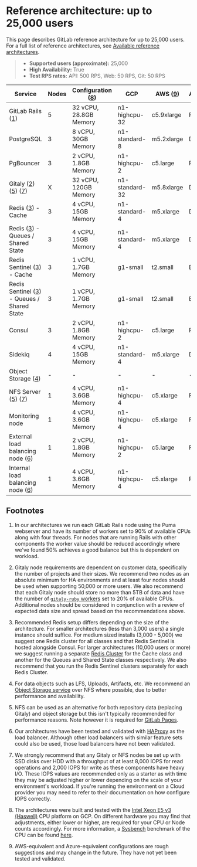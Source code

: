 # Reference architecture: up to 25,000 users

This page describes GitLab reference architecture for up to 25,000 users.
For a full list of reference architectures, see
[Available reference architectures](index.md#available-reference-architectures).

> - **Supported users (approximate):** 25,000
> - **High Availability:** True
> - **Test RPS rates:** API: 500 RPS, Web: 50 RPS, Git: 50 RPS

| Service                                                      | Nodes | Configuration ([8](#footnotes)) | GCP            | AWS ([9](#footnotes)) | Azure([9](#footnotes)) |
|--------------------------------------------------------------|-------|---------------------------------|----------------|-----------------------|------------------------|
| GitLab Rails ([1](#footnotes))                               | 5     | 32 vCPU, 28.8GB Memory          | n1-highcpu-32  | c5.9xlarge            | F32s v2        |
| PostgreSQL                                                   | 3     | 8 vCPU, 30GB Memory             | n1-standard-8  | m5.2xlarge            | D8s v3         |
| PgBouncer                                                    | 3     | 2 vCPU, 1.8GB Memory            | n1-highcpu-2   | c5.large              | F2s v2         |
| Gitaly ([2](#footnotes)) ([5](#footnotes)) ([7](#footnotes)) | X     | 32 vCPU, 120GB Memory           | n1-standard-32 | m5.8xlarge            | D32s v3        |
| Redis ([3](#footnotes)) - Cache                              | 3     | 4 vCPU, 15GB Memory             | n1-standard-4  | m5.xlarge             | D4s v3         |
| Redis ([3](#footnotes)) - Queues / Shared State              | 3     | 4 vCPU, 15GB Memory             | n1-standard-4  | m5.xlarge             | D4s v3         |
| Redis Sentinel ([3](#footnotes)) - Cache                     | 3     | 1 vCPU, 1.7GB Memory            | g1-small       | t2.small              | B1MS           |
| Redis Sentinel ([3](#footnotes)) - Queues / Shared State     | 3     | 1 vCPU, 1.7GB Memory            | g1-small       | t2.small              | B1MS           |
| Consul                                                       | 3     | 2 vCPU, 1.8GB Memory            | n1-highcpu-2   | c5.large              | F2s v2         |
| Sidekiq                                                      | 4     | 4 vCPU, 15GB Memory             | n1-standard-4  | m5.xlarge             | D4s v3         |
| Object Storage ([4](#footnotes))                             | -     | -                               | -              | -                     | -              |
| NFS Server ([5](#footnotes)) ([7](#footnotes))               | 1     | 4 vCPU, 3.6GB Memory            | n1-highcpu-4   | c5.xlarge             | F4s v2         |
| Monitoring node                                              | 1     | 4 vCPU, 3.6GB Memory            | n1-highcpu-4   | c5.xlarge             | F4s v2         |
| External load balancing node ([6](#footnotes))               | 1     | 2 vCPU, 1.8GB Memory            | n1-highcpu-2   | c5.large              | F2s v2         |
| Internal load balancing node ([6](#footnotes))               | 1     | 4 vCPU, 3.6GB Memory            | n1-highcpu-4   | c5.xlarge             | F4s v2         |

## Footnotes

1. In our architectures we run each GitLab Rails node using the Puma webserver
   and have its number of workers set to 90% of available CPUs along with four threads. For
   nodes that are running Rails with other components the worker value should be reduced
   accordingly where we've found 50% achieves a good balance but this is dependent
   on workload.

1. Gitaly node requirements are dependent on customer data, specifically the number of
   projects and their sizes. We recommend two nodes as an absolute minimum for HA environments
   and at least four nodes should be used when supporting 50,000 or more users.
   We also recommend that each Gitaly node should store no more than 5TB of data
   and have the number of [`gitaly-ruby` workers](../gitaly/index.md#gitaly-ruby)
   set to 20% of available CPUs. Additional nodes should be considered in conjunction
   with a review of expected data size and spread based on the recommendations above.

1. Recommended Redis setup differs depending on the size of the architecture.
   For smaller architectures (less than 3,000 users) a single instance should suffice.
   For medium sized installs (3,000 - 5,000) we suggest one Redis cluster for all
   classes and that Redis Sentinel is hosted alongside Consul.
   For larger architectures (10,000 users or more) we suggest running a separate
   [Redis Cluster](../high_availability/redis.md#running-multiple-redis-clusters) for the Cache class
   and another for the Queues and Shared State classes respectively. We also recommend
   that you run the Redis Sentinel clusters separately for each Redis Cluster.

1. For data objects such as LFS, Uploads, Artifacts, etc. We recommend an [Object Storage service](../object_storage.md)
   over NFS where possible, due to better performance and availability.

1. NFS can be used as an alternative for both repository data (replacing Gitaly) and
   object storage but this isn't typically recommended for performance reasons. Note however it is required for
   [GitLab Pages](https://gitlab.com/gitlab-org/gitlab-pages/issues/196).

1. Our architectures have been tested and validated with [HAProxy](https://www.haproxy.org/)
   as the load balancer. Although other load balancers with similar feature sets
   could also be used, those load balancers have not been validated.

1. We strongly recommend that any Gitaly or NFS nodes be set up with SSD disks over
   HDD with a throughput of at least 8,000 IOPS for read operations and 2,000 IOPS for write
   as these components have heavy I/O. These IOPS values are recommended only as a starter
   as with time they may be adjusted higher or lower depending on the scale of your
   environment's workload. If you're running the environment on a Cloud provider
   you may need to refer to their documentation on how configure IOPS correctly.

1. The architectures were built and tested with the [Intel Xeon E5 v3 (Haswell)](https://cloud.google.com/compute/docs/cpu-platforms)
   CPU platform on GCP. On different hardware you may find that adjustments, either lower
   or higher, are required for your CPU or Node counts accordingly. For more information, a
   [Sysbench](https://github.com/akopytov/sysbench) benchmark of the CPU can be found
   [here](https://gitlab.com/gitlab-org/quality/performance/-/wikis/Reference-Architectures/GCP-CPU-Benchmarks).

1. AWS-equivalent and Azure-equivalent configurations are rough suggestions
   and may change in the future. They have not yet been tested and validated.
